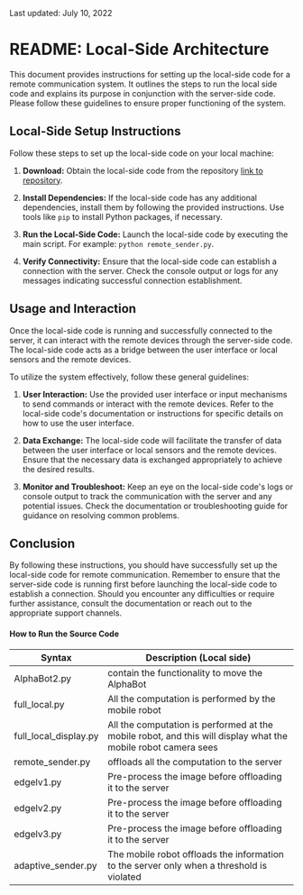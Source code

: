 
Last updated: July 10, 2022

# README: Local-Side Architecture

This document provides instructions for setting up the local-side code for a remote communication system. It outlines the steps to run the local side code and explains its purpose in conjunction with the server-side code. Please follow these guidelines to ensure proper functioning of the system.


## Local-Side Setup Instructions

Follow these steps to set up the local-side code on your local machine:

1. **Download:** Obtain the local-side code from the repository [link to repository](https://github.com/sihsch/EC-LLC-WNCS/archive/refs/heads/main.zip).

2. **Install Dependencies:** If the local-side code has any additional dependencies, install them by following the provided instructions. Use tools like `pip` to install Python packages, if necessary.

3. **Run the Local-Side Code:** Launch the local-side code by executing the main script. For example: `python remote_sender.py`.

4. **Verify Connectivity:** Ensure that the local-side code can establish a connection with the server. Check the console output or logs for any messages indicating successful connection establishment.

## Usage and Interaction

Once the local-side code is running and successfully connected to the server, it can interact with the remote devices through the server-side code. The local-side code acts as a bridge between the user interface or local sensors and the remote devices.

To utilize the system effectively, follow these general guidelines:

1. **User Interaction:** Use the provided user interface or input mechanisms to send commands or interact with the remote devices. Refer to the local-side code's documentation or instructions for specific details on how to use the user interface.

2. **Data Exchange:** The local-side code will facilitate the transfer of data between the user interface or local sensors and the remote devices. Ensure that the necessary data is exchanged appropriately to achieve the desired results.

3. **Monitor and Troubleshoot:** Keep an eye on the local-side code's logs or console output to track the communication with the server and any potential issues. Check the documentation or troubleshooting guide for guidance on resolving common problems.

## Conclusion

By following these instructions, you should have successfully set up the local-side code for remote communication. Remember to ensure that the server-side code is running first before launching the local-side code to establish a connection. Should you encounter any difficulties or require further assistance, consult the documentation or reach out to the appropriate support channels.


#### How to Run the Source Code

| Syntax      | Description (Local side) |
| ----------- | ----------- |
|AlphaBot2.py       | contain the functionality to move the AlphaBot       |
|full_local.py     | All the computation is performed by the mobile robot        |
|full_local_display.py | All the computation is performed at the mobile robot, and this will display what the mobile robot camera sees       |
|remote_sender.py  | offloads all the computation to the server      |
|edgelv1.py        | Pre-process the image before offloading it to the server       |
|edgelv2.py        | Pre-process the image before offloading it to the server       |
|edgelv3.py        | Pre-process the image before offloading it to the server       |
|adaptive_sender.py| The mobile robot offloads the information to the server only when a threshold is violated         |


